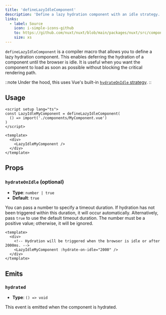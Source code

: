 ```yaml
---
title: 'defineLazyIdleComponent'
description: 'Define a lazy hydration component with an idle strategy.'
links:
  - label: Source
    icon: i-simple-icons-github
    to: https://github.com/nuxt/nuxt/blob/main/packages/nuxt/src/components/plugins/lazy-hydration-macro-transform.ts
    size: xs
---
```


`defineLazyIdleComponent` is a compiler macro that allows you to define a lazy hydration component. This enables deferring the hydration of a component until the browser is idle. It is useful when you want the component to load as soon as possible without blocking the critical rendering path.

::note
Under the hood, this uses Vue's built-in [`hydrateOnIdle` strategy](https://vuejs.org/guide/components/async.html#hydrate-on-idle).
::

## Usage

```vue
<script setup lang="ts">
const LazyIdleMyComponent = defineLazyIdleComponent(
  () => import('./components/MyComponent.vue')
)
</script>

<template>
  <div>
    <LazyIdleMyComponent />
  </div>
</template>
```

## Props

### `hydrateOnIdle` (optional)

- **Type**: `number | true`
- **Default**: `true`

You can pass a number to specify a timeout duration. If hydration has not been triggered within this duration, it will occur automatically. Alternatively, pass `true` to use the default timeout duration. The number must be a positive value; otherwise, it will be ignored.

```vue
<template>
  <div>
    <!-- Hydration will be triggered when the browser is idle or after 2000ms. -->
    <LazyIdleMyComponent :hydrate-on-idle="2000" />
  </div>
</template>
```

## Emits

### `hydrated`

- **Type**: `() => void`

This event is emitted when the component is hydrated.

